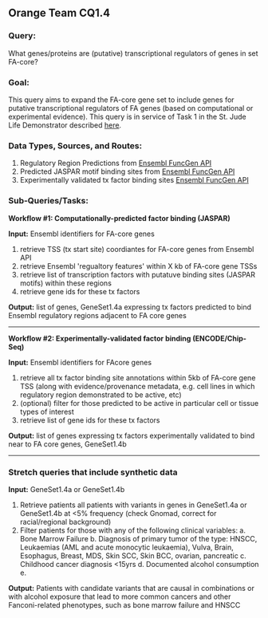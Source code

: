 ## Orange Team CQ1.4

### Query:
What genes/proteins are (putative) transcriptional regulators of genes in set FA-core?

### Goal:
This  query aims to expand the FA-core gene set to include genes for putative transcriptional regulators of FA genes (based on computational or experimental evidence). This query is in service of Task 1 in the St. Jude Life Demonstrator described [here](https://github.com/NCATS-Tangerine/cq-notebooks/wiki/St.-Judes-FA-Demonstrator).
  
### Data Types, Sources, and Routes:
1. Regulatory Region Predictions from [Ensembl FuncGen API](http://www.ensembl.org/info/docs/api/funcgen/index.html)
2. Predicted JASPAR motif binding sites from [Ensembl FuncGen API](http://www.ensembl.org/info/docs/api/funcgen/index.html)
3. Experimentally validated tx factor  binding sites [Ensembl FuncGen API](http://www.ensembl.org/info/docs/api/funcgen/index.html)

  
### Sub-Queries/Tasks:

**Workflow #1: Computationally-predicted factor binding (JASPAR)**  
  
**Input:** Ensembl identifiers for FA-core genes
1. retrieve TSS (tx start site) coordiantes for FA-core genes from Ensembl API
2. retrieve Ensembl 'regualtory features' within X kb of FA-core gene TSSs
3. retrieve list of transcription factors with putatuve binding sites (JASPAR motifs) within these regions
4. retrieve gene ids for these tx factors  

**Output:** list of genes, GeneSet1.4a expressing tx factors predicted to bind Ensembl regulatory regions adjacent to FA core genes


-----

**Workflow #2: Experimentally-validated factor binding (ENCODE/Chip-Seq)**  
  
**Input:** Ensembl identifiers for FAcore genes
1. retrieve all tx factor binding site annotations within 5kb of  FA-core gene TSS (along with evidence/provenance metadata, e.g. cell lines in which regulatory region demonstrated to be active, etc)
2. (optional) filter for those predicted to be active in particular cell or tissue types of interest
3. retrieve list of gene ids for  these  tx factors  

**Output:** list of genes expressing tx factors experimentally validated to bind near to FA core genes, GeneSet1.4b

-----

### Stretch queries that include synthetic data
 
 **Input:** GeneSet1.4a or GeneSet1.4b
  1. Retrieve patients all patients with variants in genes in GeneSet1.4a or GeneSet1.4b at <5% frequency (check Gnomad, correct for racial/regional background)
  2. Filter patients for those with any of the following clinical variables:
  	a. Bone Marrow Failure
	b. Diagnosis of primary tumor of the type: HNSCC, Leukaemias (AML and acute monocytic leukaemia), Vulva, Brain, Esophagus, Breast, MDS, Skin SCC, Skin BCC, ovarian, pancreatic
	c. Childhood cancer diagnosis <15yrs
	d. Documented alcohol consumption
	e. 
	
	
 **Output:** Patients with candidate variants that are causal in combinations or with alcohol exposure that lead to more common cancers and other Fanconi-related phenotypes, such as bone marrow failure and HNSCC	
